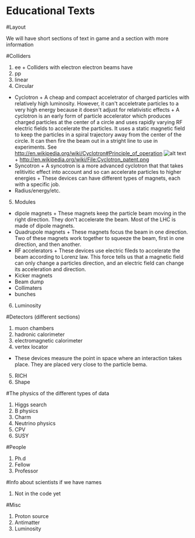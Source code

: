 Educational Texts
=================

#Layout

We will have short sections of text in game and a section with more information

#Colliders

1. ee
    	+ Colliders with electron electron beams have  
2. pp
3. linear
4. Circular
 * Cyclotron
    	+ A cheap and compact acceletrator of charged particles with relatively high luminosity. However, it can't acceletrate particles to a very high energy because it doesn't adjust for relativistic effects 
    	+ A cyclotron is an early form of particle accelerator which produces charged particles at the center of a circle and uses rapidly varying RF electric fields to accelerate the particles. It uses a static magnetic field to keep the particles in a spiral trajectory away from the center of the circle. It can then fire the beam out in a stright line to use in experiments. See http://en.wikipedia.org/wiki/Cyclotron#Principle_of_operation
![alt text](/img/Cyclotron_patent.png "Cyclotron Schematic")
    	+ http://en.wikipedia.org/wiki/File:Cyclotron_patent.png
 * Syncotron
    	+ A syncotron is a more advanced cyclotron that that takes relitivitic effect into account and so can accelerate particles to higher energies
    	+ These devices can have different types of magnets, each with a specific job. 
 * Radius/energy/etc.
5. Modules
 * dipole magnets
    	+ These magnets keep the particle beam moving in the right direction. They don't accelerate the beam. Most of the LHC is made of dipole magnets.
 * Quadrupole magnets
    	+ These magnets focus the beam in one direction. Two of these magnets work together to squeeze the beam, first in one direction, and then another.
 * RF accelerators
    	+ These devices use electric fileds to accelerate the beam according to Lorenz law. This force tells us that a magnetic field can only change a particles direction, and an electric field can change its acceleration and direction.
 * Kicker magnets
 * Beam dump
 * Collimaters
 * bunches
6. Luminosity

#Detectors (different sections)

1. muon chambers
2. hadronic calorimeter
3. electromagnetic calorimeter
4. vertex locator
 * These devices measure the point in space where an interaction takes place. They are placed very close to the particle bema. 
5. RICH
6. Shape
	
#The physics of the different types of data

1. Higgs search
2. B physics
3. Charm
4. Neutrino physics
5. CPV
6. SUSY

#People

1. Ph.d
2. Fellow
3. Professor

#Info about scientists if we have names
1. Not in the code yet

#Misc

1. Proton source
2. Antimatter
3. Luminosity
